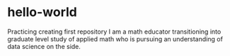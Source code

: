# hello-world
Practicing creating first repository
I am a math educator transitioning into graduate level study of applied math who is pursuing an understanding of data science on the side. 
